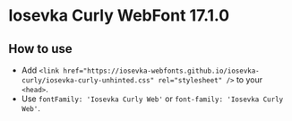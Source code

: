 # Iosevka Curly WebFont 17.1.0

## How to use

- Add `<link href="https://iosevka-webfonts.github.io/iosevka-curly/iosevka-curly-unhinted.css" rel="stylesheet" />` to your `<head>`.
- Use `fontFamily: 'Iosevka Curly Web'` or `font-family: 'Iosevka Curly Web'`.
